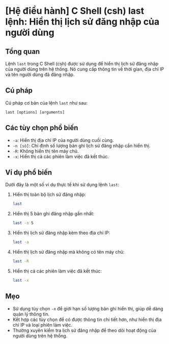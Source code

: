 # [Hệ điều hành] C Shell (csh) last lệnh: Hiển thị lịch sử đăng nhập của người dùng

## Tổng quan
Lệnh `last` trong C Shell (csh) được sử dụng để hiển thị lịch sử đăng nhập của người dùng trên hệ thống. Nó cung cấp thông tin về thời gian, địa chỉ IP và tên người dùng đã đăng nhập.

## Cú pháp
Cú pháp cơ bản của lệnh `last` như sau:
```
last [options] [arguments]
```

## Các tùy chọn phổ biến
- `-a`: Hiển thị địa chỉ IP của người dùng cuối cùng.
- `-n [số]`: Chỉ định số lượng bản ghi lịch sử đăng nhập cần hiển thị.
- `-R`: Không hiển thị tên máy chủ.
- `-x`: Hiển thị cả các phiên làm việc đã kết thúc.

## Ví dụ phổ biến
Dưới đây là một số ví dụ thực tế khi sử dụng lệnh `last`:

1. Hiển thị toàn bộ lịch sử đăng nhập:
   ```bash
   last
   ```

2. Hiển thị 5 bản ghi đăng nhập gần nhất:
   ```bash
   last -n 5
   ```

3. Hiển thị lịch sử đăng nhập kèm theo địa chỉ IP:
   ```bash
   last -a
   ```

4. Hiển thị lịch sử đăng nhập mà không có tên máy chủ:
   ```bash
   last -R
   ```

5. Hiển thị cả các phiên làm việc đã kết thúc:
   ```bash
   last -x
   ```

## Mẹo
- Sử dụng tùy chọn `-n` để giới hạn số lượng bản ghi hiển thị, giúp dễ dàng quản lý thông tin.
- Kết hợp các tùy chọn để có được thông tin chi tiết hơn, như hiển thị địa chỉ IP và loại phiên làm việc.
- Thường xuyên kiểm tra lịch sử đăng nhập để theo dõi hoạt động của người dùng trên hệ thống.
